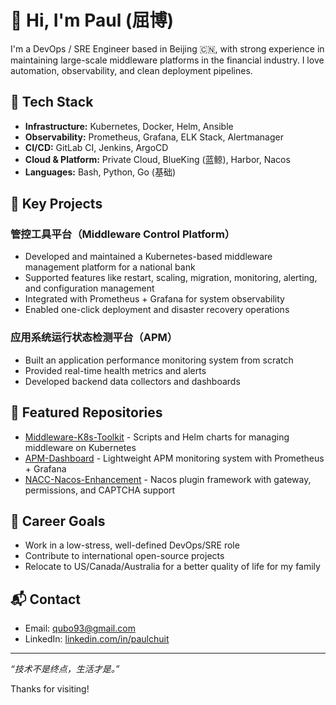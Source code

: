 # 👋 Hi, I'm Paul (屈博)

I'm a DevOps / SRE Engineer based in Beijing 🇨🇳, with strong experience in maintaining large-scale middleware platforms in the financial industry. I love automation, observability, and clean deployment pipelines.

## 🔧 Tech Stack

- **Infrastructure:** Kubernetes, Docker, Helm, Ansible
- **Observability:** Prometheus, Grafana, ELK Stack, Alertmanager
- **CI/CD:** GitLab CI, Jenkins, ArgoCD
- **Cloud & Platform:** Private Cloud, BlueKing (蓝鲸), Harbor, Nacos
- **Languages:** Bash, Python, Go (基础)

## 📌 Key Projects

### 管控工具平台（Middleware Control Platform）

- Developed and maintained a Kubernetes-based middleware management platform for a national bank
- Supported features like restart, scaling, migration, monitoring, alerting, and configuration management
- Integrated with Prometheus + Grafana for system observability
- Enabled one-click deployment and disaster recovery operations

### 应用系统运行状态检测平台（APM）

- Built an application performance monitoring system from scratch
- Provided real-time health metrics and alerts
- Developed backend data collectors and dashboards

## 📘 Featured Repositories

- [Middleware-K8s-Toolkit](https://github.com/yourusername/middleware-k8s-toolkit) - Scripts and Helm charts for managing middleware on Kubernetes
- [APM-Dashboard](https://github.com/yourusername/apm-dashboard) - Lightweight APM monitoring system with Prometheus + Grafana
- [NACC-Nacos-Enhancement](https://github.com/yourusername/nacc-nacos-enhancement) - Nacos plugin framework with gateway, permissions, and CAPTCHA support

## 🎯 Career Goals

- Work in a low-stress, well-defined DevOps/SRE role
- Contribute to international open-source projects
- Relocate to US/Canada/Australia for a better quality of life for my family

## 📬 Contact

- Email: qubo93@gmail.com
- LinkedIn: [linkedin.com/in/paulchuit](https://linkedin.com/in/paulchuit)

---

_“技术不是终点，生活才是。”_

Thanks for visiting!
